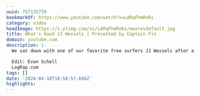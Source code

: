 ```yaml
---
uuid: 767135739
bookmarkOf: https://www.youtube.com/watch?v=LARqFhmRo6s
category: video
headImage: https://i.ytimg.com/vi/LARqFhmRo6s/maxresdefault.jpg
title: What's Good JJ Wessels | Presented by Captain Fin
domain: youtube.com
description: |-
  We sat down with one of our favorite free surfers JJ Wessels after a surf at his home break to chat fins, surfing as a "sport", life as a dad and more. JJ's surf clips have been a staple on Log Rap since the early days, but this was the first time we every sat down with him to chat on camera and we couldn't be happier with how the conversation turned out. Big shoutout to Captain Fin for supporting this episode of What's Good.

  Edit: Evan Schell
  LogRap.com
tags: []
date: '2024-04-10T18:58:57.666Z'
highlights:
---
```




